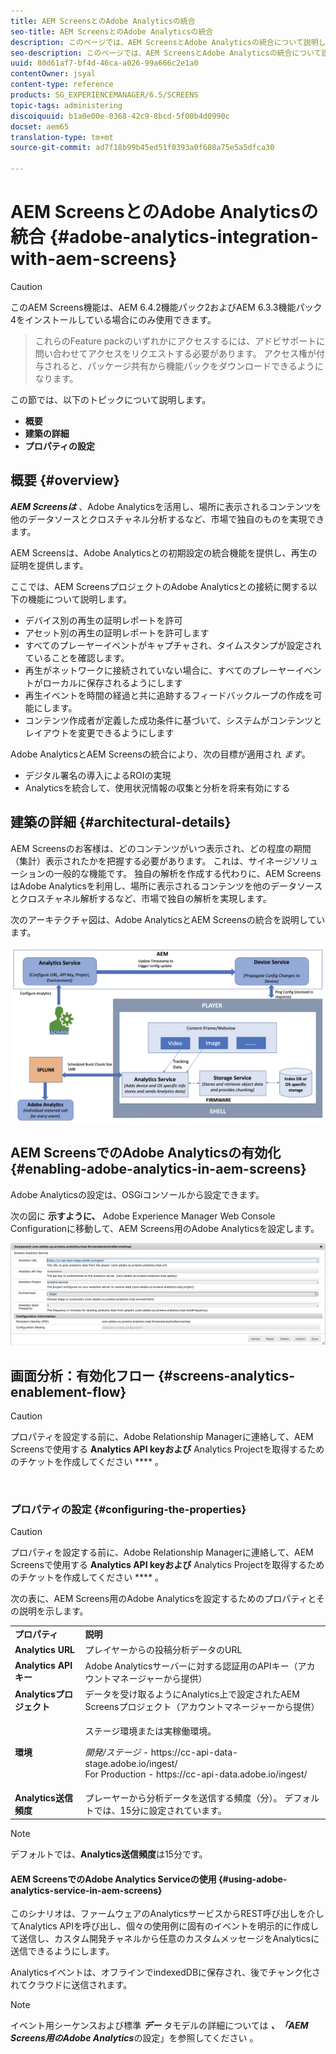 ```yaml
---
title: AEM ScreensとのAdobe Analyticsの統合
seo-title: AEM ScreensとのAdobe Analyticsの統合
description: このページでは、AEM ScreensとAdobe Analyticsの統合について説明し、再生の証明を提供します。
seo-description: このページでは、AEM ScreensとAdobe Analyticsの統合について説明し、再生の証明を提供します。
uuid: 80d61af7-bf4d-46ca-a026-99a666c2e1a0
contentOwner: jsyal
content-type: reference
products: SG_EXPERIENCEMANAGER/6.5/SCREENS
topic-tags: administering
discoiquuid: b1a0e00e-0368-42c9-8bcd-5f00b4d0990c
docset: aem65
translation-type: tm+mt
source-git-commit: ad7f18b99b45ed51f0393a0f608a75e5a5dfca30

---
```



# AEM ScreensとのAdobe Analyticsの統合 {#adobe-analytics-integration-with-aem-screens}

>[!CAUTION]
>
>このAEM Screens機能は、AEM 6.4.2機能パック2およびAEM 6.3.3機能パック4をインストールしている場合にのみ使用できます。

>これらのFeature packのいずれかにアクセスするには、アドビサポートに問い合わせてアクセスをリクエストする必要があります。 アクセス権が付与されると、パッケージ共有から機能パックをダウンロードできるようになります。
>
この節では、以下のトピックについて説明します。

* **概要**
* **建築の詳細**
* **プロパティの設定**

## 概要 {#overview}

***AEM Screensは*** 、Adobe Analyticsを活用し、場所に表示されるコンテンツを他のデータソースとクロスチャネル分析するなど、市場で独自のものを実現できます。

AEM Screensは、Adobe Analyticsとの初期設定の統合機能を提供し、再生の証明を提供します。

ここでは、AEM ScreensプロジェクトのAdobe Analyticsとの接続に関する以下の機能について説明します。

* デバイス別の再生の証明レポートを許可
* アセット別の再生の証明レポートを許可します
* すべてのプレーヤーイベントがキャプチャされ、タイムスタンプが設定されていることを確認します。
* 再生がネットワークに接続されていない場合に、すべてのプレーヤーイベントがローカルに保存されるようにします
* 再生イベントを時間の経過と共に追跡するフィードバックループの作成を可能にします。
* コンテンツ作成者が定義した成功条件に基づいて、システムがコンテンツとレイアウトを変更できるようにします

Adobe AnalyticsとAEM Screensの統合により、次の目標が適用され *ます*。

* デジタル署名の導入によるROIの実現
* Analyticsを統合して、使用状況情報の収集と分析を将来有効にする

## 建築の詳細 {#architectural-details}

AEM Screensのお客様は、どのコンテンツがいつ表示され、どの程度の期間（集計）表示されたかを把握する必要があります。 これは、サイネージソリューションの一般的な機能です。 独自の解析を作成する代わりに、AEM ScreensはAdobe Analyticsを利用し、場所に表示されるコンテンツを他のデータソースとクロスチャネル解析するなど、市場で独自の解析を実現します。

次のアーキテクチャ図は、Adobe AnalyticsとAEM Screensの統合を説明しています。

![screen_shot_2018-09-12at85611am](assets/screen_shot_2018-09-12at85611am.png)

## AEM ScreensでのAdobe Analyticsの有効化 {#enabling-adobe-analytics-in-aem-screens}

Adobe Analyticsの設定は、OSGiコンソールから設定できます。

次の図に **示すように、** Adobe Experience Manager Web Console Configurationに移動して、AEM Screens用のAdobe Analyticsを設定します。

![screen_shot_2018-09-04at25550pm](assets/screen_shot_2018-09-04at25550pm.png)

## 画面分析：有効化フロー {#screens-analytics-enablement-flow}

>[!CAUTION]
プロパティを設定する前に、Adobe Relationship Managerに連絡して、AEM Screensで使用する **Analytics API keyおよび** Analytics Projectを取得するためのチケットを作成してください **** 。

![]()

### プロパティの設定 {#configuring-the-properties}

>[!CAUTION]
プロパティを設定する前に、Adobe Relationship Managerに連絡して、AEM Screensで使用する **Analytics API keyおよび** Analytics Projectを取得するためのチケットを作成してください **** 。

次の表に、AEM Screens用のAdobe Analyticsを設定するためのプロパティとその説明を示します。

<table>
 <tbody>
  <tr>
   <td><strong>プロパティ</strong></td>
   <td><strong>説明</strong></td>
  </tr>
  <tr>
   <td><strong>Analytics URL</strong></td>
   <td>プレイヤーからの投稿分析データのURL<br /> </td>
  </tr>
  <tr>
   <td><strong>Analytics APIキー</strong></td>
   <td>Adobe Analyticsサーバーに対する認証用のAPIキー（アカウントマネージャーから提供）</td>
  </tr>
  <tr>
   <td><strong>Analyticsプロジェクト</strong></td>
   <td>データを受け取るようにAnalytics上で設定されたAEM Screensプロジェクト（アカウントマネージャーから提供）</td>
  </tr>
  <tr>
   <td><strong>環境</strong></td>
   <td><p>ステージ環境または実稼働環境。</p> <p><em>開発/ステージ</em> - https://cc-api-data-stage.adobe.io/ingest/<br /> For Production <em></em> - https://cc-api-data.adobe.io/ingest/</p> </td>
  </tr>
  <tr>
   <td><strong>Analytics送信頻度</strong></td>
   <td>プレーヤーから分析データを送信する頻度（分）。 デフォルトでは、15分に設定されています。</td>
  </tr>
 </tbody>
</table>

>[!NOTE]
デフォルトでは、**Analytics送信頻度**は15分です。

#### AEM ScreensでのAdobe Analytics Serviceの使用 {#using-adobe-analytics-service-in-aem-screens}

このシナリオは、ファームウェアのAnalyticsサービスからREST呼び出しを介してAnalytics APIを呼び出し、個々の使用例に固有のイベントを明示的に作成して送信し、カスタム開発チャネルから任意のカスタムメッセージをAnalyticsに送信できるようにします。

Analyticsイベントは、オフラインでindexedDBに保存され、後でチャンク化されてクラウドに送信されます。

>[!NOTE]
イベント用シーケンスおよび標準 ***デー*** タモデルの詳細については ***、「AEM Screens用のAdobe Analytics***&#x200B;の設定」を参照してください **[](configuring-adobe-analytics-aem-screens.md)**。

